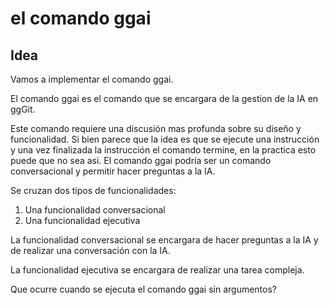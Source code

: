 # el comando ggai

## Idea
Vamos a implementar el comando ggai.

El comando ggai es el comando que se encargara de la gestion de la IA en ggGit.

Este comando requiere una discusión mas profunda sobre su diseño y funcionalidad. Si bien parece que la idea es que se ejecute una instrucción y una vez finalizada la instrucción el comando termine, en la practica esto puede que no sea asi. El comando ggai podría ser un comando conversacional y permitir hacer preguntas a la IA.

Se cruzan dos tipos de funcionalidades:

1. Una funcionalidad conversacional
2. Una funcionalidad ejecutiva

La funcionalidad conversacional se encargara de hacer preguntas a la IA y de realizar una conversación con la IA.

La funcionalidad ejecutiva se encargara de realizar una tarea compleja.

Que ocurre cuando se ejecuta el comando ggai sin argumentos?
